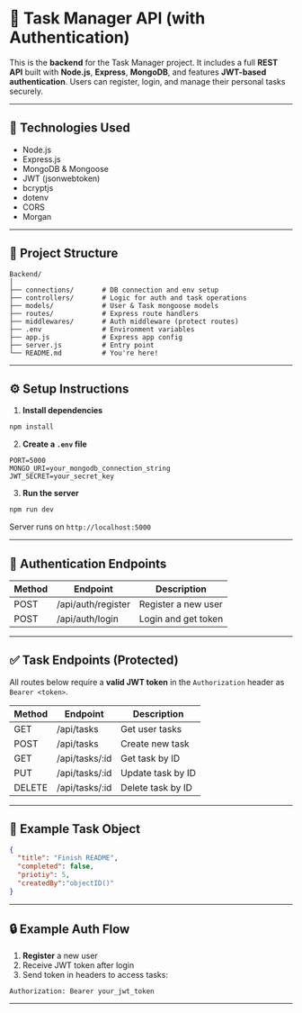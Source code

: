 # 🔐 Task Manager API (with Authentication)

This is the **backend** for the Task Manager project. It includes a full **REST API** built with **Node.js**, **Express**, **MongoDB**, and features **JWT-based authentication**. Users can register, login, and manage their personal tasks securely.

---

## 🚀 Technologies Used

- Node.js
- Express.js
- MongoDB & Mongoose
- JWT (jsonwebtoken)
- bcryptjs
- dotenv
- CORS
- Morgan

---

## 📁 Project Structure

```
Backend/
│
├── connections/       # DB connection and env setup
├── controllers/       # Logic for auth and task operations
├── models/            # User & Task mongoose models
├── routes/            # Express route handlers
├── middlewares/       # Auth middleware (protect routes)
├── .env               # Environment variables
├── app.js             # Express app config
├── server.js          # Entry point
└── README.md          # You're here!
```

---

## ⚙️ Setup Instructions

1. **Install dependencies**

```bash
npm install
```

2. **Create a `.env` file**

```env
PORT=5000
MONGO_URI=your_mongodb_connection_string
JWT_SECRET=your_secret_key
```

3. **Run the server**

```bash
npm run dev
```

Server runs on `http://localhost:5000`

---

## 🔐 Authentication Endpoints

| Method | Endpoint           | Description         |
| ------ | ------------------ | ------------------- |
| POST   | /api/auth/register | Register a new user |
| POST   | /api/auth/login    | Login and get token |

---

## ✅ Task Endpoints (Protected)

All routes below require a **valid JWT token** in the `Authorization` header as `Bearer <token>`.

| Method | Endpoint       | Description       |
| ------ | -------------- | ----------------- |
| GET    | /api/tasks     | Get user tasks    |
| POST   | /api/tasks     | Create new task   |
| GET    | /api/tasks/:id | Get task by ID    |
| PUT    | /api/tasks/:id | Update task by ID |
| DELETE | /api/tasks/:id | Delete task by ID |

---

## 🧪 Example Task Object

```json
{
  "title": "Finish README",
  "completed": false,
  "priotiy": 5,
  "createdBy":"objectID()"
}
```

---

## 🔒 Example Auth Flow

1. **Register** a new user
2. Receive JWT token after login
3. Send token in headers to access tasks:

```http
Authorization: Bearer your_jwt_token
```

---

